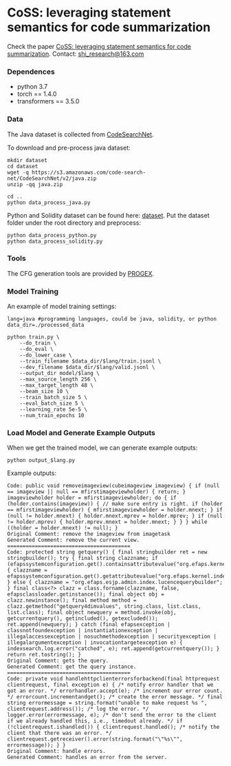 # CoSS: leveraging statement semantics for code summarization
Check the paper [CoSS: leveraging statement semantics for code summarization](https://drive.google.com/file/d/1Hw8as_GjRFkUh6Gf_x_71kUDo2pFVcO2/view?usp=sharing).
Contact: shi_research@163.com
### Dependences
- python 3.7
- torch == 1.4.0
- transformers == 3.5.0


### Data
 The Java dataset is collected from [CodeSearchNet](https://arxiv.org/pdf/1909.09436.pdf).


To download and pre-process java dataset:

```
mkdir dataset
cd dataset
wget -q https://s3.amazonaws.com/code-search-net/CodeSearchNet/v2/java.zip
unzip -qq java.zip

cd ..
python data_process_java.py
```

Python and Solidity dataset can be found here: [dataset](https://drive.google.com/drive/folders/1of6Q9sYaUVCjn4xJSrjcyclXTnjBmCYl?usp=sharing). Put the dataset folder under the root directory and preprocess:
```
python data_process_python.py
python data_process_solidity.py
```
### Tools
The CFG generation tools are provided by [PROGEX](https://github.com/ghaffarian/progex).

### Model Training
An example of model training settings:
```
lang=java #programming languages, could be java, solidity, or python
data_dir=./processed_data

python train.py \
    --do_train \
    --do_eval \
    --do_lower_case \
    --train_filename $data_dir/$lang/train.jsonl \
    --dev_filename $data_dir/$lang/valid.jsonl \
    --output_dir model/$lang \
    --max_source_length 256 \
    --max_target_length 48 \
    --beam_size 10 \
    --train_batch_size 5 \
    --eval_batch_size 5 \
    --learning_rate 5e-5 \
    --num_train_epochs 10
```

### Load Model and Generate Example Outputs
When we get the trained model, we can generate example outputs:

```
python output_$lang.py 
```
Example outputs:
```
Code: public void removeimageview(cubeimageview imageview) { if (null == imageview || null == mfirstimageviewholder) { return; } imageviewholder holder = mfirstimageviewholder; do { if (holder.contains(imageview)) { // make sure entry is right. if (holder == mfirstimageviewholder) { mfirstimageviewholder = holder.mnext; } if (null != holder.mnext) { holder.mnext.mprev = holder.mprev; } if (null != holder.mprev) { holder.mprev.mnext = holder.mnext; } } } while ((holder = holder.mnext) != null); }
Original Comment: remove the imageview from imagetask
Generated Comment: remove the current view.
========================================
Code: protected string getquery() { final stringbuilder ret = new stringbuilder(); try { final string clazzname; if (efapssystemconfiguration.get().containsattributevalue("org.efaps.kernel.index.querybuilder")) { clazzname = efapssystemconfiguration.get().getattributevalue("org.efaps.kernel.index.querybuilder"); } else { clazzname = "org.efaps.esjp.admin.index.lucencequerybuilder"; } final class<?> clazz = class.forname(clazzname, false, efapsclassloader.getinstance()); final object obj = clazz.newinstance(); final method method = clazz.getmethod("getquery4dimvalues", string.class, list.class, list.class); final object newquery = method.invoke(obj, getcurrentquery(), getincluded(), getexcluded()); ret.append(newquery); } catch (final efapsexception | classnotfoundexception | instantiationexception | illegalaccessexception | nosuchmethodexception | securityexception | illegalargumentexception | invocationtargetexception e) { indexsearch.log.error("catched", e); ret.append(getcurrentquery()); } return ret.tostring(); }
Original Comment: gets the query.
Generated Comment: get the query instance.
========================================
Code: private void handlehttpclienterrorsforbackend(final httprequest clientrequest, final exception e) { /* notify error handler that we got an error. */ errorhandler.accept(e); /* increment our error count. */ errorcount.incrementandget(); /* create the error message. */ final string errormessage = string.format("unable to make request %s ", clientrequest.address()); /* log the error. */ logger.error(errormessage, e); /* don't send the error to the client if we already handled this, i.e., timedout already. */ if (!clientrequest.ishandled()) { clientrequest.handled(); /* notify the client that there was an error. */ clientrequest.getreceiver().error(string.format("\"%s\"", errormessage)); } }
Original Comment: handle errors.
Generated Comment: handles an error from the server.
```

